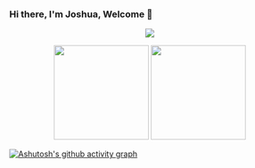 
### Hi there, I'm Joshua, Welcome 👋

<!--
**chenqiang19/chenqiang19** is a ✨ _special_ ✨ repository because its `README.md` (this file) appears on your GitHub profile.

Here are some ideas to get you started:

- 🔭 I’m currently working on ...
- 🌱 I’m currently learning ...
- 👯 I’m looking to collaborate on ...
- 🤔 I’m looking for help with ...
- 💬 Ask me about ...
- 📫 How to reach me: ...
- 😄 Pronouns: ...
- ⚡ Fun fact: ...
-->

<div align="center">

  <!-- knock code pictures 敲代码的图片 -->
  <img src="https://cdn.jsdelivr.net/gh/sun0225SUN/sun0225SUN/assets/images/coding.gif" /><br>

</div>

<div align="center">
	<span>  </span>
		<img height="170px" src="https://github-readme-stats.vercel.app/api?username=chenqiang19" /><span>  </span><img height="170px" src="https://github-readme-stats.vercel.app/api/top-langs/?username=chenqiang19&layout=compact&langs_count=8" />
	<span>  </span>
</div>

[![Ashutosh's github activity graph](https://github-readme-activity-graph.cyclic.app/graph?username=chenqiang19&theme=dracula)](https://github.com/ashutosh00710/github-readme-activity-graph)
